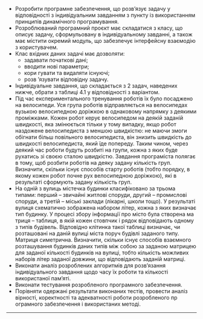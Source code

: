 - Розробити програмне забезпечення, що розв’язує задачу у відповідності з індивідуальним завданням з пункту із використанням принципів динамічного програмування.
- Розроблюваний програмний проєкт має складатися з класу, що описує задачу, сформульовану в індивідуальному завданні, а також має містити окремий модуль, що забезпечує інтерфейсну взаємодію з користувачем.
- Клас вхідних даних задачі має дозволяти:
  - задавати початкові дані;
  - вводити нові параметри;
  - кори гувати та видаляти існуючі;
  - розв ’язувати відповідну задачу.
- Індивідуальне завдання, що складається з 2 задач, наведених нижче, обрати з таблиці 4.1 у відповідності з варіантом.
- Під час експериментального тренування роботів їх було посаджено на велосипеди. Уся група роботів відправляється на велосипедах вузькою велосипедною доріжкою в однаковому напрямку з деякими проміжками. Кожен робот керує велосипедом на деякій заданій швидкості, яка змінюється тільки у тому випадку, якщо робот наздожене велосипедиста з меншою швидкістю: не маючи змоги обігнати більш повільного велосипедиста, він знизить швидкість до швидкості велосипедиста, який їде попереду. Таким чином, через деякий час роботи будуть розбиті на групи, кожна з яких буде рухатись зі своєю сталою швидкістю. Завдання програміста полягає в тому, щоб розбити роботів на деяку задану кількість груп. Визначити, скільки існує способів старту роботів (тобто порядку, в якому кожен робот почне рух велосипедною доріжкою), які в результаті сформують задану кількість груп.
- На одній з вулиць містечка будинки класифіковано за трьома типами: перший – звичайні житлові споруди, другий – промислові споруди, а третій – міські заклади (лікарні, школи тощо). У результаті вулиця схематично зображена набором літер, кожна з яких визначає тип будинку. У процесі збору інформації про місто була створена ма триця – таблиця, в якій кожен стовпчик і рядок відповідають одному з типів будівель. Відповідно клітинка такої таблиці визначає, чи розташовані на даній вулиці міста поруч будівлі заданого типу. Матриця симетрична. Визначити, скільки існує способів взаємного розташування будинків даних типів між собою за заданою матрицею для заданої кількості будинків на вулиці, тобто кількість можливих наборів літер заданої довжини, що відповідають заданій матриці.
- Виконати аналіз розроблених алгоритмів для розв’язання індивідуального завдання щодо часу їх роботи та кількості використаної пам’яті.
- Виконати тестування розробленого програмного забезпечення.
- Порівняти одержані результати виконаних тестів, провести аналіз вірності, коректності та адекватності роботи розробленого пр ограмного забезпечення і використаних методі.

---
